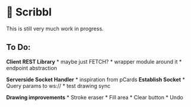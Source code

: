 # :construction: Scribbl

This is still very much work in progress.

## To Do:

**Client REST Library**
	* maybe just FETCH?
	* wrapper module around it
		* endpoint abstraction

**Serverside Socket Handler**
	* inspiration from pCards
**Establish Socket**
	* Query params to ws://
	* test drawing sync

**Drawing improvements**
	* Stroke eraser
	* Fill area
	* Clear button
	* Undo